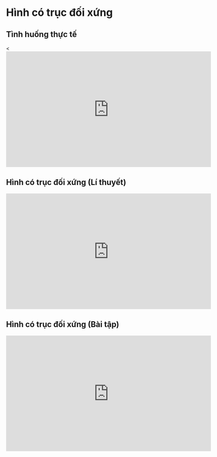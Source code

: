# Hình có trục đối xứng
## Tình huống thực tế
<<iframe width="560" height="315" src="https://www.youtube.com/embed/QbyQZ2Zu4d8?si=_gdiSAFGa5TYjUPJ" title="YouTube video player" frameborder="0" allow="accelerometer; autoplay; clipboard-write; encrypted-media; gyroscope; picture-in-picture; web-share" referrerpolicy="strict-origin-when-cross-origin" allowfullscreen></iframe>

## Hình có trục đối xứng (Lí thuyết)
<iframe width="560" height="315" src="https://www.youtube.com/embed/1ITm9vLtBzo?si=_O_v6bc97Fl95yz7" title="YouTube video player" frameborder="0" allow="accelerometer; autoplay; clipboard-write; encrypted-media; gyroscope; picture-in-picture; web-share" referrerpolicy="strict-origin-when-cross-origin" allowfullscreen></iframe>

## Hình có trục đối xứng (Bài tập)
<iframe width="560" height="315" src="https://www.youtube.com/embed/X0fiWHgOWvU?si=0SQfjUIXf54Y36T7" title="YouTube video player" frameborder="0" allow="accelerometer; autoplay; clipboard-write; encrypted-media; gyroscope; picture-in-picture; web-share" referrerpolicy="strict-origin-when-cross-origin" allowfullscreen></iframe>




